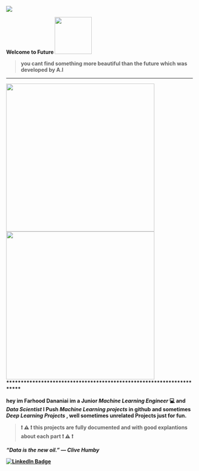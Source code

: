 
![](https://komarev.com/ghpvc/?username=farhood80)

 <b> Welcome to Future <b> <img src="https://bernardmarr.com/wp-content/uploads/2021/12/Future-Developments-of-AI.jpg" width="100"/>
  
  
  >you cant find something more beautiful than the future which was developed by A.I
 
 *********************************************************************
  <div id="header" align="left">
 <img src="https://i.pinimg.com/originals/88/29/bb/8829bbfa76769440315fee3e671859cc.gif" width="400"/>              
 <img src="https://cdna.artstation.com/p/assets/images/images/024/636/044/original/wolfenoctis-ben-adendorff-cybercitycenturaartstation.gif?1583065432" width="400"/>
 *********************************************************************  
    
  hey im Farhood Dananiai im a Junior <em> Machine Learning Engineer </em> :computer: and <em> Data Scientist </em>
  I Push <em> Machine Learning projects </em> in github  and sometimes <em> Deep Learning Projects </em> , 
    well sometimes unrelated Projects just for fun.
  
 >:exclamation: :warning:  :exclamation: <b> this projects are fully documented and with good explantions about each part </b> :exclamation: :warning:  :exclamation: 
  
</div>

 <em> “Data is the new oil.” — Clive Humby </em>
  
  <div id="badges">
<a href="https://www.linkedin.com/in/farhood-dananiae-2b22b1229">
    <img src="https://img.shields.io/badge/LinkedIn-blue?style=for-the-badge&logo=linkedin&logoColor=white" alt="LinkedIn Badge"/>
 </div>
